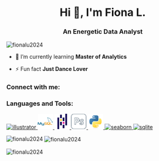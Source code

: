 <h1 align="center">Hi 👋, I'm Fiona L.</h1>
<h3 align="center">An Energetic Data Analyst</h3>

<p align="left"> <img src="https://komarev.com/ghpvc/?username=fionalu2024&label=Profile%20views&color=0e75b6&style=flat" alt="fionalu2024" /> </p>

- 🌱 I’m currently learning **Master of Analytics**

- ⚡ Fun fact **Just Dance Lover**

<h3 align="left">Connect with me:</h3>
<p align="left">
</p>

<h3 align="left">Languages and Tools:</h3>
<p align="left"> <a href="https://www.adobe.com/in/products/illustrator.html" target="_blank" rel="noreferrer"> <img src="https://www.vectorlogo.zone/logos/adobe_illustrator/adobe_illustrator-icon.svg" alt="illustrator" width="40" height="40"/> </a> <a href="https://www.mysql.com/" target="_blank" rel="noreferrer"> <img src="https://raw.githubusercontent.com/devicons/devicon/master/icons/mysql/mysql-original-wordmark.svg" alt="mysql" width="40" height="40"/> </a> <a href="https://pandas.pydata.org/" target="_blank" rel="noreferrer"> <img src="https://raw.githubusercontent.com/devicons/devicon/2ae2a900d2f041da66e950e4d48052658d850630/icons/pandas/pandas-original.svg" alt="pandas" width="40" height="40"/> </a> <a href="https://www.photoshop.com/en" target="_blank" rel="noreferrer"> <img src="https://raw.githubusercontent.com/devicons/devicon/master/icons/photoshop/photoshop-line.svg" alt="photoshop" width="40" height="40"/> </a> <a href="https://www.python.org" target="_blank" rel="noreferrer"> <img src="https://raw.githubusercontent.com/devicons/devicon/master/icons/python/python-original.svg" alt="python" width="40" height="40"/> </a> <a href="https://seaborn.pydata.org/" target="_blank" rel="noreferrer"> <img src="https://seaborn.pydata.org/_images/logo-mark-lightbg.svg" alt="seaborn" width="40" height="40"/> </a> <a href="https://www.sqlite.org/" target="_blank" rel="noreferrer"> <img src="https://www.vectorlogo.zone/logos/sqlite/sqlite-icon.svg" alt="sqlite" width="40" height="40"/> </a> </p>

<p><img align="left" src="https://github-readme-stats.vercel.app/api/top-langs?username=fionalu2024&show_icons=true&locale=en&layout=compact" alt="fionalu2024" /></p>

<p>&nbsp;<img align="center" src="https://github-readme-stats.vercel.app/api?username=fionalu2024&show_icons=true&locale=en" alt="fionalu2024" /></p>

<p><img align="center" src="https://github-readme-streak-stats.herokuapp.com/?user=fionalu2024&" alt="fionalu2024" /></p>
